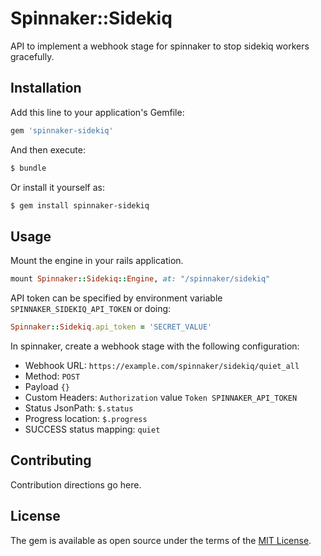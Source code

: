 # Spinnaker::Sidekiq

API to implement a webhook stage for spinnaker to stop sidekiq workers gracefully.

## Installation
Add this line to your application's Gemfile:

```ruby
gem 'spinnaker-sidekiq'
```

And then execute:
```bash
$ bundle
```

Or install it yourself as:
```bash
$ gem install spinnaker-sidekiq
```

## Usage

Mount the engine in your rails application.

``` ruby
mount Spinnaker::Sidekiq::Engine, at: "/spinnaker/sidekiq"
```

API token can be specified by environment variable `SPINNAKER_SIDEKIQ_API_TOKEN` or doing:

``` ruby
Spinnaker::Sidekiq.api_token = 'SECRET_VALUE'
```

In spinnaker, create a webhook stage with the following configuration:

- Webhook URL: `https://example.com/spinnaker/sidekiq/quiet_all`
- Method: `POST`
- Payload `{}`
- Custom Headers:
    `Authorization` value `Token SPINNAKER_API_TOKEN`
- Status JsonPath: `$.status`
- Progress location: `$.progress`
- SUCCESS status mapping: `quiet`


## Contributing
Contribution directions go here.

## License
The gem is available as open source under the terms of the [MIT License](http://opensource.org/licenses/MIT).
